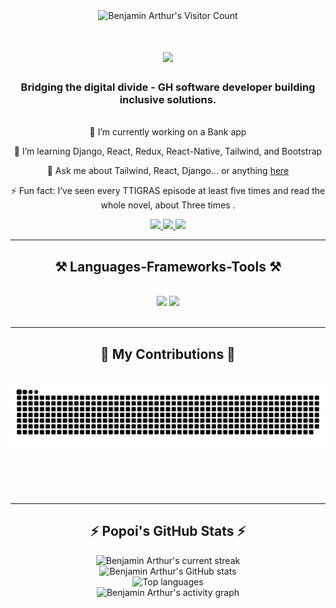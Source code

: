 <div id="header" align="center">
  <img src="https://komarev.com/ghpvc/?username=Origina-sudo&style=for-the-badge&color=orange" alt="Benjamin Arthur's Visitor Count"/>
</div>

<h1 align="center">
    <img src="https://readme-typing-svg.herokuapp.com/?font=Righteous&size=35&center=true&vCenter=true&width=500&height=70&duration=4000&lines=Hi+There!+👋;+I'm+Benjamin+Arthur!;" />
</h1>
<h3 align="center">Bridging the digital divide - GH software developer building inclusive solutions. </h3>

<br/>

<div align="center">
 🔭 I’m currently working on a Bank app
 
 🌱 I’m learning Django, React, Redux, React-Native, Tailwind, and Bootstrap 

💬 Ask me about Tailwind, React, Django... or anything [here](https://github.com/Origina-sudo/Origina-sudo/issues)

⚡ Fun fact: I’ve seen every TTIGRAS episode at least five times  and read the whole novel, about Three times .
 </div>
<div align="center"> 
  <a href="mailto:arthurbenjamin8585@gmail.com">

  <img src="https://img.shields.io/badge/Gmail-333333?style=for-the-badge&logo=gmail&logoColor=red" />
  </a>
  <a href="https://linkedin.com/in/benjamin-arthur-b02208260" >
    <img src="https://img.shields.io/badge/LinkedIn-0077B5?style=for-the-badge&logo=linkedin&logoColor=white" target="_blank" />
  </a>
  <a href=>
     <img src="https://img.shields.io/badge/Portfolio-FF5722?style=for-the-badge&logo=todoist&logoColor=white" target="_blank" /> <!-- sqlite, safari, google-chrome are other good icon options -->
  </a>
</div>

 <hr/>
 
<h2 align="center">⚒️ Languages-Frameworks-Tools ⚒️</h2>
<br/>
<div align="center">
    <img src="https://skillicons.dev/icons?i=react,bootstrap,mui,html,css,vscode,github,figma,tailwind,git,webpack,pycharm" />
    <img src="https://skillicons.dev/icons?i=python,javascript,typescript,nextjs,mysql,django" /><br>
</div>

<br/>
<hr/>

<div align="center">
  <h2>🐍 My Contributions 🐍</h2>
  <br>
  <img alt="snake eating my contributions" src="https://raw.githubusercontent.com/salesp07/salesp07/output/github-contribution-grid-snake.svg" />
  
  <br/><br/><br/>
</div>

<hr/>
<h2 align="center">⚡  Popoi's GitHub Stats ⚡</h2>
<div align="center">
  <img width=390 src="https://github-readme-streak-stats.herokuapp.com/?user=Origina-sudo&count_private=true&theme=blue-green&title_color=00b3ff" alt="Benjamin Arthur's current streak" />
  <br/>
  <img width=390 src="https://github-readme-stats.vercel.app/api?username=Origina-sudo&show_icons=true&count_private=true&line_height=20&icon_color=00b3ff&theme=blue-green&title_color=00b3ff" alt="Benjamin Arthur's GitHub stats" />
  <br/>
  <img width=390 src="https://github-readme-stats.vercel.app/api/top-langs/?username=Origina-sudo&layout=compact&count_private=true&theme=blue-green&title_color=00b3ff" alt="Top languages" />
  <br/>
  <img width=390 src="https://github-readme-activity-graph.cyclic.app/graph?username=Origina-sudo&theme=blue-green&title_color=00b3ff" alt="Benjamin Arthur's activity graph">
</div>
<!--
<p align="center">
     <img src="https://capsule-render.vercel.app/api?type=waving&color=gradient&height=100&section=footer"/>
</p>

<p align='center'>
  <img src='https://github-widgetbox.vercel.app/api/profile?username=Origina-sudo&theme=darkmode&data=followers,repositories,stars,commits' />
</p>
<p align="center">
  <img src="https://github-readme-activity-graph.vercel.app/graph?username=Origina-sudo&theme=merko&hide_border=true&hide_title=false&area=true&custom_title=Total%20contribution%20graph%20in%20all%20repo" width="95%" alt="Benjamin Arthur's activity graph">
</p>

<div align="center">
<i>❝The ones who stand at the top are those who never give up! We will overcome any obstacle and reach the New World!❞ - Monkey D. Luffy</i>
</div>
<div>
 <h1 align="center">
    <img src="https://readme-typing-svg.herokuapp.com/?font=Righteous&size=20&center=true&vCenter=true&width=500&height=70&duration=4500&lines=Thanks+for+visiting!👋;+Shoot+me+a+message+on+LINKEDIN+or+Email+me;+I'm+always+down+to+Collaborate" />
</h1>
 <h4 align = "center"> <img src="https://github.com/UjjwalSaini07/UjjwalSaini07/blob/main/Assets_Used/Downward_Arrow.gif" width="35"> <a href="https://git.io/typing-svg"><img src="https://readme-typing-svg.herokuapp.com?font=Fira+Code&weight=500&size=16&duration=4980&pause=1099&color=FFFFFF&vCenter=true&random=false&width=550&lines=Check+my+Pinned+Repositories+below+and+leave+Star+Please😎" alt="Typing SVG"/> </a><img src="https://github.com/UjjwalSaini07/UjjwalSaini07/blob/main/Assets_Used/Downward_Arrow.gif" width="40">
</div>

</div>

</div>
<br/>
